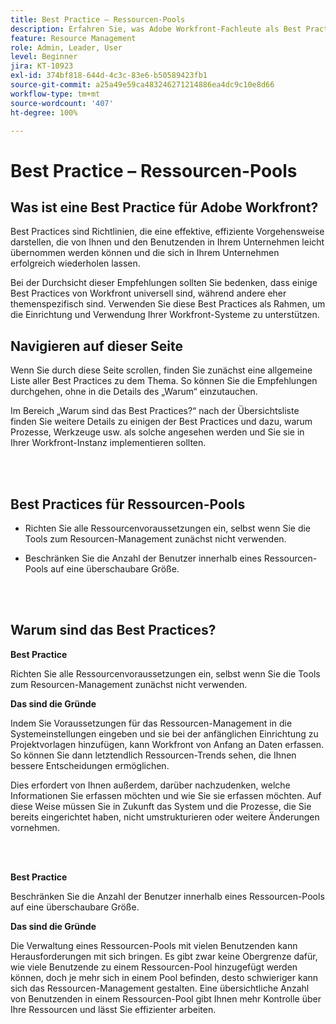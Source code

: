 ```yaml
---
title: Best Practice – Ressourcen-Pools
description: Erfahren Sie, was Adobe Workfront-Fachleute als Best Practices für das Einrichten, Verwalten und Verwenden von Workfront-Ressourcen-Pools empfehlen.
feature: Resource Management
role: Admin, Leader, User
level: Beginner
jira: KT-10923
exl-id: 374bf818-644d-4c3c-83e6-b50589423fb1
source-git-commit: a25a49e59ca483246271214886ea4dc9c10e8d66
workflow-type: tm+mt
source-wordcount: '407'
ht-degree: 100%

---
```


# Best Practice – Ressourcen-Pools

## Was ist eine Best Practice für Adobe Workfront?

Best Practices sind Richtlinien, die eine effektive, effiziente Vorgehensweise darstellen, die von Ihnen und den Benutzenden in Ihrem Unternehmen leicht übernommen werden können und die sich in Ihrem Unternehmen erfolgreich wiederholen lassen.

Bei der Durchsicht dieser Empfehlungen sollten Sie bedenken, dass einige Best Practices von Workfront universell sind, während andere eher themenspezifisch sind. Verwenden Sie diese Best Practices als Rahmen, um die Einrichtung und Verwendung Ihrer Workfront-Systeme zu unterstützen.

## Navigieren auf dieser Seite

Wenn Sie durch diese Seite scrollen, finden Sie zunächst eine allgemeine Liste aller Best Practices zu dem Thema. So können Sie die Empfehlungen durchgehen, ohne in die Details des „Warum“ einzutauchen.

Im Bereich „Warum sind das Best Practices?“ nach der Übersichtsliste finden Sie weitere Details zu einigen der Best Practices und dazu, warum Prozesse, Werkzeuge usw. als solche angesehen werden und Sie sie in Ihrer Workfront-Instanz implementieren sollten.

</br>
</br>

## Best Practices für Ressourcen-Pools

* Richten Sie alle Ressourcenvoraussetzungen ein, selbst wenn Sie die Tools zum Resourcen-Management zunächst nicht verwenden.

* Beschränken Sie die Anzahl der Benutzer innerhalb eines Ressourcen-Pools auf eine überschaubare Größe.

</br>
</br>

## Warum sind das Best Practices?

**Best Practice**

Richten Sie alle Ressourcenvoraussetzungen ein, selbst wenn Sie die Tools zum Resourcen-Management zunächst nicht verwenden.

**Das sind die Gründe**

Indem Sie Voraussetzungen für das Ressourcen-Management in die Systemeinstellungen eingeben und sie bei der anfänglichen Einrichtung zu Projektvorlagen hinzufügen, kann Workfront von Anfang an Daten erfassen. So können Sie dann letztendlich Ressourcen-Trends sehen, die Ihnen bessere Entscheidungen ermöglichen.

Dies erfordert von Ihnen außerdem, darüber nachzudenken, welche Informationen Sie erfassen möchten und wie Sie sie erfassen möchten. Auf diese Weise müssen Sie in Zukunft das System und die Prozesse, die Sie bereits eingerichtet haben, nicht umstrukturieren oder weitere Änderungen vornehmen.

</br>
</br>

**Best Practice**

Beschränken Sie die Anzahl der Benutzer innerhalb eines Ressourcen-Pools auf eine überschaubare Größe.

**Das sind die Gründe**

Die Verwaltung eines Ressourcen-Pools mit vielen Benutzenden kann Herausforderungen mit sich bringen. Es gibt zwar keine Obergrenze dafür, wie viele Benutzende zu einem Ressourcen-Pool hinzugefügt werden können, doch je mehr sich in einem Pool befinden, desto schwieriger kann sich das Ressourcen-Management gestalten. Eine übersichtliche Anzahl von Benutzenden in einem Ressourcen-Pool gibt Ihnen mehr Kontrolle über Ihre Ressourcen und lässt Sie effizienter arbeiten.

